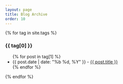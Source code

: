 ```yaml
---
layout: page
title: Blog Archive
order: 10
---
```


{% for tag in site.tags %}
  <h3>{{ tag[0] }}</h3>
  <ul>
    {% for post in tag[1] %}
      <li><span class="post-meta">{{ post.date | date: "%b %d, %Y" }} - </span>
      <a href="{{site.baseurl}}{{ post.url }}"> {{ post.title }}</a></li>
    {% endfor %}
  </ul>
{% endfor %}
